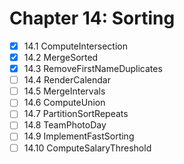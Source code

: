 # Chapter 14: Sorting

- [x] 14.1 ComputeIntersection
- [x] 14.2 MergeSorted
- [x] 14.3 RemoveFirstNameDuplicates
- [ ] 14.4 RenderCalendar
- [ ] 14.5 MergeIntervals
- [ ] 14.6 ComputeUnion
- [ ] 14.7 PartitionSortRepeats
- [ ] 14.8 TeamPhotoDay
- [ ] 14.9 ImplementFastSorting
- [ ] 14.10 ComputeSalaryThreshold
